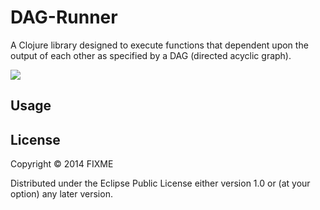 # DAG-Runner

A Clojure library designed to execute functions that dependent upon
the output of each other as specified by a DAG (directed acyclic
graph). 

![](resources/example-dag-runner.svg?raw=true)

## Usage


## License

Copyright © 2014 FIXME

Distributed under the Eclipse Public License either version 1.0 or (at
your option) any later version.

